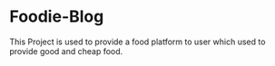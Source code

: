 # Foodie-Blog
This Project is used to provide a food platform to user which used to provide good and cheap food.
